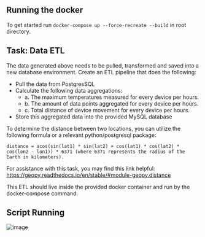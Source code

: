## Running the docker

To get started run ```docker-compose up --force-recreate --build``` in root directory.

## Task: Data ETL
The data generated above needs to be pulled, transformed and saved into a new database
environment. Create an ETL pipeline that does the following:
- Pull the data from PostgresSQL
- Calculate the following data aggregations:
  - a. The maximum temperatures measured for every device per hours.
  - b. The amount of data points aggregated for every device per hours.
  - c. Total distance of device movement for every device per hours.
- Store this aggregated data into the provided MySQL database <br>

To determine the distance between two locations, you can utilize the following formula or a
relevant python/postgresql package:

``` distance = acos(sin(lat1) * sin(lat2) + cos(lat1) * cos(lat2) * cos(lon2 - lon1)) * 6371 (where 6371 represents the radius of the Earth in kilometers). ```

For assistance with this task, you may find this link helpful:
https://geopy.readthedocs.io/en/stable/#module-geopy.distance

This ETL should live inside the provided docker container and run by the docker-compose
command.

## Script Running
![image](https://github.com/Matheus-Barros/pair-finance-challenge/assets/51465352/221013a5-71d0-4055-b594-f228e573c245)


